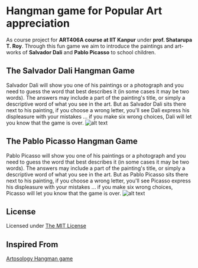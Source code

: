 Hangman game for Popular Art appreciation
============================================

As course project for **ART406A course at IIT Kanpur** under **prof. Shatarupa T. Roy**. Through this fun game we aim to introduce the paintings and art-works of **Salvador Dali** and **Pablo Picasso** to school children. 


The Salvador Dali Hangman Game
-----------------------------------
Salvador Dali will show you one of his paintings or a photograph and you need to guess the word that best describes it (in some cases it may be two words). The answers may include a part of the painting's title, or simply a descriptive word of what you see in the art. But as Salvador Dali sits there next to his painting, if you choose a wrong letter, you'll see Dali express his displeasure with your mistakes ... if you make six wrong choices, Dali will let you know that the game is over.
![alt text](https://github.com/vickianand/Dali-Picasso-Hangman-Game/img/artists/dali/have_fun.gif "Salvador Dalí was a prominent Spanish surrealist painter born in Figueres, Catalonia, Spain.")



The Pablo Picasso Hangman Game
-----------------------------------
Pablo Picasso will show you one of his paintings or a photograph and you need to guess the word that best describes it (in some cases it may be two words). The answers may include a part of the painting's title, or simply a descriptive word of what you see in the art. But as Pablo Picasso sits there next to his painting, if you choose a wrong letter, you'll see Picasso express his displeasure with your mistakes ... if you make six wrong choices, Picasso will let you know that the game is over.
![alt text](https://github.com/vickianand/Dali-Picasso-Hangman-Game/img/artists/picasso/have_fun.jpg "Pablo Picasso lived from 1881-1973, and was a Spanish-born painter, sculptor, graphic artist, and ceramist, who worked in France. He is generally considered to have been the most important artist of the 20th-century.")


License
-------------
Licensed under [The MIT License](LICENSE)


Inspired From
-----------------
[Artosology Hangman game](http://www.artsology.com/salvador-dali-hangman.php)

